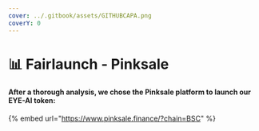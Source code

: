 ```yaml
---
cover: ../.gitbook/assets/GITHUBCAPA.png
coverY: 0
---
```


# 📊 Fairlaunch - Pinksale

#### After a thorough analysis, we chose the Pinksale platform to launch our EYE-AI token:

{% embed url="https://www.pinksale.finance/?chain=BSC" %}
